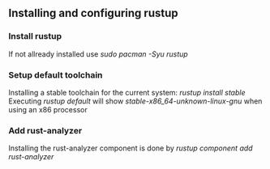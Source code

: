 ## Installing and configuring rustup

### Install rustup

If not allready installed use *sudo pacman -Syu rustup*

### Setup default toolchain

Installing a stable toolchain for the current system: *rustup install stable*
Executing *rustup default* will show *stable-x86_64-unknown-linux-gnu* when using an x86 processor

### Add rust-analyzer

Installing the rust-analyzer component is done by *rustup component add rust-analyzer*
